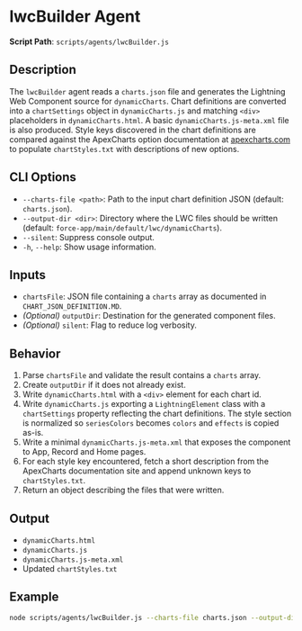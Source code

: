 # lwcBuilder Agent

**Script Path**: `scripts/agents/lwcBuilder.js`

## Description

The `lwcBuilder` agent reads a `charts.json` file and generates the Lightning Web
Component source for `dynamicCharts`. Chart definitions are converted into a
`chartSettings` object in `dynamicCharts.js` and matching `<div>` placeholders in
`dynamicCharts.html`. A basic `dynamicCharts.js-meta.xml` file is also
produced. Style keys discovered in the chart definitions are compared against the
ApexCharts option documentation at [apexcharts.com](https://apexcharts.com/docs/)
to populate `chartStyles.txt` with descriptions of new options.

## CLI Options

- `--charts-file <path>`: Path to the input chart definition JSON (default:
  `charts.json`).
- `--output-dir <dir>`: Directory where the LWC files should be written
  (default: `force-app/main/default/lwc/dynamicCharts`).
- `--silent`: Suppress console output.
- `-h`, `--help`: Show usage information.

## Inputs

- `chartsFile`: JSON file containing a `charts` array as documented in
  `CHART_JSON_DEFINITION.MD`.
- _(Optional)_ `outputDir`: Destination for the generated component files.
- _(Optional)_ `silent`: Flag to reduce log verbosity.

## Behavior

1. Parse `chartsFile` and validate the result contains a `charts` array.
2. Create `outputDir` if it does not already exist.
3. Write `dynamicCharts.html` with a `<div>` element for each chart id.
4. Write `dynamicCharts.js` exporting a `LightningElement` class with a
   `chartSettings` property reflecting the chart definitions. The style section is
   normalized so `seriesColors` becomes `colors` and `effects` is copied as-is.
5. Write a minimal `dynamicCharts.js-meta.xml` that exposes the component to App,
   Record and Home pages.
6. For each style key encountered, fetch a short description from the ApexCharts
   documentation site and append unknown keys to `chartStyles.txt`.
7. Return an object describing the files that were written.

## Output

- `dynamicCharts.html`
- `dynamicCharts.js`
- `dynamicCharts.js-meta.xml`
- Updated `chartStyles.txt`

## Example

```bash
node scripts/agents/lwcBuilder.js --charts-file charts.json --output-dir force-app/main/default/lwc/dynamicCharts
```
